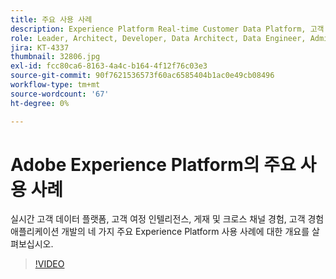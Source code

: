 ```yaml
---
title: 주요 사용 사례
description: Experience Platform Real-time Customer Data Platform, 고객 여정 인텔리전스, 전달 및 크로스 채널 경험, 고객 경험 애플리케이션 개발의 네 가지 주요 사용 사례에 대한 개요를 살펴보십시오.
role: Leader, Architect, Developer, Data Architect, Data Engineer, Admin, User
jira: KT-4337
thumbnail: 32806.jpg
exl-id: fcc80ca6-8163-4a4c-b164-4f12f76c03e3
source-git-commit: 90f7621536573f60ac6585404b1ac0e49cb08496
workflow-type: tm+mt
source-wordcount: '67'
ht-degree: 0%

---
```


# Adobe Experience Platform의 주요 사용 사례

실시간 고객 데이터 플랫폼, 고객 여정 인텔리전스, 게재 및 크로스 채널 경험, 고객 경험 애플리케이션 개발의 네 가지 주요 Experience Platform 사용 사례에 대한 개요를 살펴보십시오.

>[!VIDEO](https://video.tv.adobe.com/v/32806?quality=12&learn=on)

